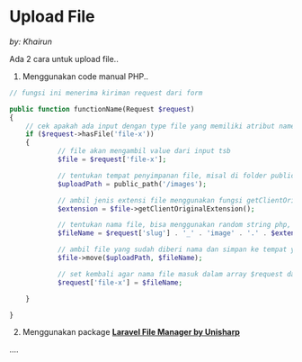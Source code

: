 # Upload File

_by: Khairun_

Ada 2 cara untuk upload file..

1. Menggunakan code manual PHP.. 

```php
// fungsi ini menerima kiriman request dari form

public function functionName(Request $request)
{
    // cek apakah ada input dengan type file yang memiliki atribut name="file-x"
    if ($request->hasFile('file-x')) 
    {
            // file akan mengambil value dari input tsb
            $file = $request['file-x'];            

            // tentukan tempat penyimpanan file, misal di folder public/images
            $uploadPath = public_path('/images');

            // ambil jenis extensi file menggunakan fungsi getClientOriginalExtension() yang disediakan laravel
            $extension = $file->getClientOriginalExtension();

            // tentukan nama file, bisa menggunakan random string php, atau agar unik, menggunakan slug halaman
            $fileName = $request['slug'] . '_' . 'image' . '.' . $extension;

            // ambil file yang sudah diberi nama dan simpan ke tempat yg sudah diset sebelumnya
            $file->move($uploadPath, $fileName);

            // set kembali agar nama file masuk dalam array $request dari form 
            $request['file-x'] = $fileName;

    }

}
```

2. Menggunakan package [**Laravel File Manager by Unisharp**](https://unisharp.github.io/laravel-filemanager/)

....




